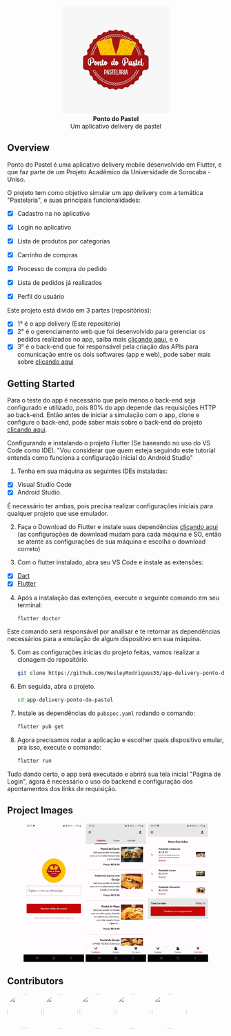 <div align="center">
    <img src="img/logo-pastel-fundo-branco.jpg?raw=true" alt="Logo" width="250" height="250" />
    <br>
    <b>Ponto do Pastel</b>
    <br>
    <span>Um aplicativo delivery de pastel</span>
</div>


## Overview

Ponto do Pastel é uma aplicativo delivery mobile desenvolvido em Flutter, e que faz parte de um Projeto Acadêmico da Universidade de Sorocaba  - Uniso.

O projeto tem como objetivo simular um app delivery com a temática "Pastelaria", e suas principais funcionalidades: 
- [x] Cadastro na no aplicativo
- [x] Login no aplicativo
- [x] Lista de produtos por categorias
- [x] Carrinho de compras
- [x] Processo de compra do pedido
- [x] Lista de pedidos já realizados
- [x] Perfil do usuário


Este projeto está divido em 3 partes (repositórios):
- [x] 1° é o app delivery (Este repositório)
- [x] 2° é o gerenciamento web que foi desenvolvido para gerenciar os pedidos realizados no app, saiba mais [clicando aqui](https://github.com/WesleyRodrigues55/web-management-system-ponto-do-pastel), e o
- [x] 3° é o back-end que foi responsável pela criação das APIs para comunicação entre os dois softwares (app e web), pode saber mais sobre [clicando aqui](https://github.com/WesleyRodrigues55/backend-delivery-ponto-do-pastel)

## Getting Started

Para o teste do app é necessário que pelo menos o back-end seja configurado e utilizado, pois 80% do app depende das requisições HTTP ao back-end. Então antes de iniciar a simulação com o app, clone e configure o back-end, pode saber mais sobre o back-end do projeto [clicando aqui](https://github.com/WesleyRodrigues55/backend-delivery-ponto-do-pastel).

Configurando e instalando o projeto Flutter (Se baseando no uso do VS Code como IDE).
"Vou considerar que quem esteja seguindo este tutorial entenda como funciona a configuração inicial do Android Studio"

1. Tenha em sua máquina as seguintes IDEs instaladas:
- [x] Visual Studio Code
- [x] Android Studio.

É necessário ter ambas, pois precisa realizar configurações iniciais para qualquer projeto que use emulador.

2. Faça o Download do Flutter e instale suas dependências [clicando aqui](https://docs.flutter.dev/get-started/install) (as configurações de download mudam para cada máquina e SO, então se atente as configurações de sua máquina e escolha o download correto)

3. Com o flutter instalado, abra seu VS Code e instale as extensões:
- [x] [Dart](https://marketplace.visualstudio.com/items?itemName=Dart-Code.dart-code)
- [x] [Flutter](https://marketplace.visualstudio.com/items?itemName=Dart-Code.dart-code)

4. Após a instalação das extenções, execute o seguinte comando em seu terminal:

    ```sh
    flutter doctor
    ```
Este comando será responsável por analisar e te retornar as dependências necessários para a emulação de algum dispositivo em sua máquina.

5. Com as configurações inicias do projeto feitas, vamos realizar a clonagem do repositório.
    ```sh
    git clone https://github.com/WesleyRodrigues55/app-delivery-ponto-do-pastel.git
    ```

6. Em seguida, abra o projeto.
    ```sh
    cd app-delivery-ponto-do-pastel
    ```

7. Instale as dependências do `pubspec.yaml` rodando o comando:
    ```sh
    flutter pub get
    ```

8. Agora precisamos rodar a aplicação e escolher quais dispositivo emular, pra isso, execute o comando:
    ```sh
    flutter run
    ```

Tudo dando certo, o app será executado e abrirá sua tela inicial "Página de Login", agora é necessário o uso do backend e configuração dos apontamentos dos links de requisição.

## Project Images

<div align="center">
    <img src="img/1.jpg" width="140" height="320">
    <img src="img/2.jpg" width="140" height="320">
    <img src="img/3.jpg" width="140" height="320">
</div>


## Contributors

[<img src="https://avatars.githubusercontent.com/u/74609771?v=4" width="80" height="80" style="border-radius: 100%">](https://github.com/WesleyRodrigues55)
[<img src="https://avatars.githubusercontent.com/u/116026829?v=4" width="80" height="80" style="border-radius: 100%">](https://github.com/Encattani)
[<img src="https://avatars.githubusercontent.com/u/101207959?v=4" width="80" height="80" style="border-radius: 100%">](https://github.com/marilialloureiro)
[<img src="https://avatars.githubusercontent.com/u/134734144?v=4" width="80" height="80" style="border-radius: 100%">](https://github.com/joaooliveira376)
[<img src="https://avatars.githubusercontent.com/u/100249233?v=4" width="80" height="80" style="border-radius: 100%">](https://github.com/lucassuzuki)